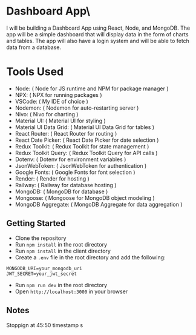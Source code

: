 # Dashboard App\
I will be building a Dashboard App using React, Node, and MongoDB. The app will be a simple dashboard that will display data in the form of charts and tables. The app will also have a login system and will be able to fetch data from a database.

# Tools Used
- Node: ( Node for JS runtime and NPM for package manager )
- NPX:  ( NPX for running packages )
- VSCode:  ( My IDE of choice )
- Nodemon: ( Nodemon for auto-restarting server )
- Nivo: ( Nivo for charting )
- Material UI:  ( Material UI for styling )
- Material UI Data Grid:  ( Material UI Data Grid for tables )
- React Router:  ( React Router for routing )
- React Date Picker:  ( React Date Picker for date selection )
- Redux Toolkit: ( Redux Toolkit for state management )
- Redux Toolkit Query: ( Redux Toolkit Query for API calls )
- Dotenv: ( Dotenv for environment variables )
- JsonWebToken: ( JsonWebToken for authentication )
- Google Fonts:  ( Google Fonts for font selection )
- Render:  ( Render for hosting )
- Railway: ( Railway for database hosting )
- MongoDB: ( MongoDB for database )
- Mongoose: ( Mongoose for MongoDB object modeling )
- MongoDB Aggregate: ( MongoDB Aggregate for data aggregation )

## Getting Started
- Clone the repository
- Run `npm install` in the root directory
- Run `npm install` in the client directory
- Create a `.env` file in the root directory and add the following:
```
MONGODB_URI=your_mongodb_uri
JWT_SECRET=your_jwt_secret
```
- Run `npm run dev` in the root directory
- Open `http://localhost:3000` in your browser

## Notes
Stoppign at 45:50 timestamp
s
